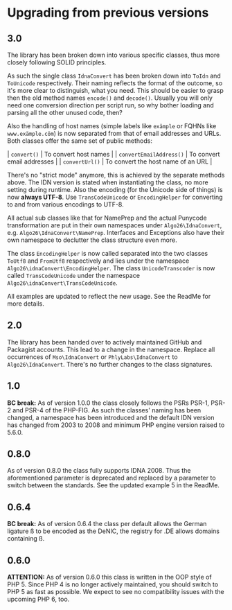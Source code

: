 # Upgrading from previous versions

## 3.0

The library has been broken down into various specific classes, thus more closely following SOLID principles.

As such the single class `IdnaConvert` has been broken down into `ToIdn` and `ToUnicode` respectively. Their naming reflects 
the format of the outcome, so it's more clear to distinguish, what you need. This should be easier to grasp then the old method names `encode()` and `decode()`.
Usually you will only need one conversion direction per script run, so why bother loading and parsing all the other unused code, then?  

Also the handling of host names (simple labels like `exämple` or FQHNs like `www.exämple.cöm`) is now separated from 
that of email addresses and URLs. 
Both classes offer the same set of public methods:

| `convert()`             |  To convert host names              | 
| `convertEmailAddress()` |  To convert email addresses         | 
| `convertUrl()`          |  To convert the host name of an URL | 

There's no "strict mode" anymore, this is achieved by the separate methods above. The IDN version is stated when instantiating the class, no more setting during runtime.
Also the encoding (for the Unicode side of things) is now **always UTF-8**. Use `TransCodeUnicode` or `EncodingHelper` for converting to and from various encodings to UTF-8.

All actual sub classes like that for NamePrep and the actual Punycode transformation are put in their own namespaces under `Algo26\IdnaConvert`, e.g. `Algo26\IdnaConvert\NamePrep`. 
Interfaces and Exceptions also have their own namespace to declutter the class structure even more. 

The class `EncodingHelper` is now called separated into the two classes `ToUtf8` and `FromUtf8` respectively and lies under the namespace `Algo26\idnaConvert\EncodingHelper`.
The class `UnicodeTranscoder` is now called `TransCodeUnicode` under the namespace `Algo26\idnaConvert\TransCodeUnicode`.

All examples are updated to reflect the new usage. See the ReadMe for more details.

## 2.0
The library has been handed over to actively maintained GitHub and Packagist accounts. This lead to a change in the namespace.
Replace all occurrences of 
`Mso\IdnaConvert` or `PhlyLabs\IdnaConvert` to `Algo26\IdnaConvert`.
There's no further changes to the class signatures. 

## 1.0
**BC break:**
As of version 1.0.0 the class closely follows the PSRs PSR-1, PSR-2 and PSR-4 of the PHP-FIG. 
As such the classes' naming has been changed, a namespace has been introduced and the default IDN version has changed from 2003 to 2008 and minimum PHP engine version raised to 5.6.0.

## 0.8.0
As of version 0.8.0 the class fully supports IDNA 2008. 
Thus the aforementioned parameter is deprecated and replaced by a parameter to switch between the standards. See the updated example 5 in the ReadMe.

## 0.6.4
**BC break:** 
As of version 0.6.4 the class per default allows the German ligature ß to be encoded as the DeNIC, the registry for .DE allows domains containing ß.  

## 0.6.0
**ATTENTION:** As of version 0.6.0 this class is written in the OOP style of PHP 5. 
Since PHP 4 is no longer actively maintained, you should switch to PHP 5 as fast as possible. 
We expect to see no compatibility issues with the upcoming PHP 6, too.




